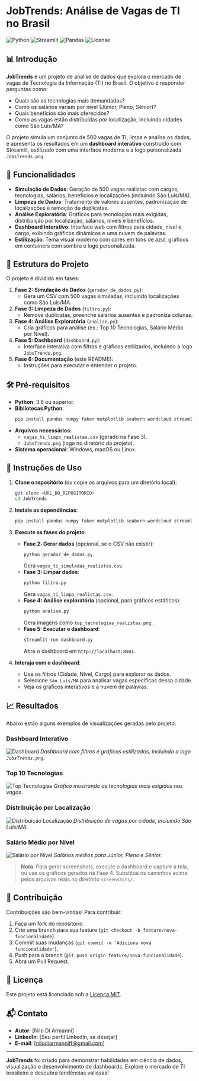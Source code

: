 # JobTrends: Análise de Vagas de TI no Brasil

![Python](https://img.shields.io/badge/Python-3.8%2B-blue)
![Streamlit](https://img.shields.io/badge/Streamlit-1.38.0-red)
![Pandas](https://img.shields.io/badge/Pandas-2.0%2B-green)
![License](https://img.shields.io/badge/License-MIT-yellow)

## 📊 Introdução

**JobTrends** é um projeto de análise de dados que explora o mercado de vagas de Tecnologia da Informação (TI) no Brasil. O objetivo é responder perguntas como:

- Quais são as tecnologias mais demandadas?
- Como os salários variam por nível (Júnior, Pleno, Sênior)?
- Quais benefícios são mais oferecidos?
- Como as vagas estão distribuídas por localização, incluindo cidades como São Luís/MA?

O projeto simula um conjunto de 500 vagas de TI, limpa e analisa os dados, e apresenta os resultados em um **dashboard interativo** construído com Streamlit, estilizado com uma interface moderna e a logo personalizada `JobsTrends.png`.

## 🚀 Funcionalidades

- **Simulação de Dados**: Geração de 500 vagas realistas com cargos, tecnologias, salários, benefícios e localizações (incluindo São Luís/MA).
- **Limpeza de Dados**: Tratamento de valores ausentes, padronização de localizações e remoção de duplicatas.
- **Análise Exploratória**: Gráficos para tecnologias mais exigidas, distribuição por localização, salários, níveis e benefícios.
- **Dashboard Interativo**: Interface web com filtros para cidade, nível e cargo, exibindo gráficos dinâmicos e uma nuvem de palavras.
- **Estilização**: Tema visual moderno com cores em tons de azul, gráficos em containers com sombra e logo personalizada.

## 📂 Estrutura do Projeto

O projeto é dividido em fases:

1. **Fase 2: Simulação de Dados** (`gerador_de_dados.py`):
   - Gera um CSV com 500 vagas simuladas, incluindo localizações como São Luís/MA.
2. **Fase 3: Limpeza de Dados** (`filtro.py`):
   - Remove duplicatas, preenche salários ausentes e padroniza colunas.
3. **Fase 4: Análise Exploratória** (`analise.py`):
   - Cria gráficos para análise (ex.: Top 10 Tecnologias, Salário Médio por Nível).
4. **Fase 5: Dashboard** (`dashboard.py`):
   - Interface interativa com filtros e gráficos estilizados, incluindo a logo `JobsTrends.png`.
5. **Fase 6: Documentação** (este README):
   - Instruções para executar e entender o projeto.

## 🛠 Pré-requisitos

- **Python**: 3.8 ou superior.
- **Bibliotecas Python**:
  ```bash
  pip install pandas numpy faker matplotlib seaborn wordcloud streamlit plotly
  ```
- **Arquivos necessários**:
  - `vagas_ti_limpo_realistas.csv` (gerado na Fase 3).
  - `JobsTrends.png` (logo no diretório do projeto).
- **Sistema operacional**: Windows, macOS ou Linux.

## 📖 Instruções de Uso

1. **Clone o repositório** (ou copie os arquivos para um diretório local):
   ```bash
   git clone <URL_DO_REPOSITORIO>
   cd JobTrends
   ```

2. **Instale as dependências**:
   ```bash
   pip install pandas numpy faker matplotlib seaborn wordcloud streamlit plotly
   ```

3. **Execute as fases do projeto**:
   - **Fase 2: Gerar dados** (opcional, se o CSV não existir):
     ```bash
     python gerador_de_dados.py
     ```
     Gera `vagas_ti_simuladas_realistas.csv`.
   - **Fase 3: Limpar dados**:
     ```bash
     python filtro.py
     ```
     Gera `vagas_ti_limpo_realistas.csv`.
   - **Fase 4: Análise exploratória** (opcional, para gráficos estáticos):
     ```bash
     python analise.py
     ```
     Gera imagens como `top_tecnologias_realistas.png`.
   - **Fase 5: Executar o dashboard**:
     ```bash
     streamlit run dashboard.py
     ```
     Abre o dashboard em `http://localhost:8501`.

4. **Interaja com o dashboard**:
   - Use os filtros (Cidade, Nível, Cargo) para explorar os dados.
   - Selecione `São Luís/MA` para analisar vagas específicas dessa cidade.
   - Veja os gráficos interativos e a nuvem de palavras.

## 📈 Resultados

Abaixo estão alguns exemplos de visualizações geradas pelo projeto:

### Dashboard Interativo
![Dashboard](screenshots/dashboard.png)
*Dashboard com filtros e gráficos estilizados, incluindo a logo `JobsTrends.png`.*

### Top 10 Tecnologias
![Top Tecnologias](screenshots/top_tecnologias_realistas.png)
*Gráfico mostrando as tecnologias mais exigidas nas vagas.*

### Distribuição por Localização
![Distribuição Localização](screenshots/distribuicao_localizacao_realistas.png)
*Distribuição de vagas por cidade, incluindo São Luís/MA.*

### Salário Médio por Nível
![Salário por Nível](screenshots/salario_por_nivel_realistas.png)
*Salários médios para Júnior, Pleno e Sênior.*

> **Nota**: Para gerar screenshots, execute o dashboard e capture a tela, ou use os gráficos gerados na Fase 4. Substitua os caminhos acima pelos arquivos reais no diretório `screenshots/`.

## 🤝 Contribuição

Contribuições são bem-vindas! Para contribuir:
1. Faça um fork do repositório.
2. Crie uma branch para sua feature (`git checkout -b feature/nova-funcionalidade`).
3. Commit suas mudanças (`git commit -m 'Adiciona nova funcionalidade'`).
4. Push para a branch (`git push origin feature/nova-funcionalidade`).
5. Abra um Pull Request.

## 📜 Licença

Este projeto está licenciado sob a [Licença MIT](LICENSE).

## 📬 Contato

- **Autor**: [Nilo Di Armanni]
- **LinkedIn**: [Seu perfil LinkedIn, se desejar]
- **E-mail**: [nilodiarmanniff@gmail.com]

---

**JobTrends** foi criado para demonstrar habilidades em ciência de dados, visualização e desenvolvimento de dashboards. Explore o mercado de TI brasileiro e descubra tendências valiosas!